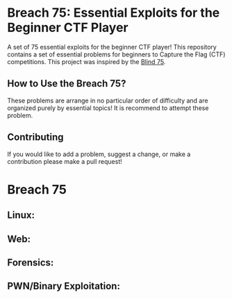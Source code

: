 # Breach 75: Essential Exploits for the Beginner CTF Player
A set of 75 essential exploits for the beginner CTF player! This repository contains a set of essential problems for beginners to Capture the Flag (CTF) competitions. This project was inspired by the [Blind 75](https://leetcode.com/discuss/general-discussion/460599/blind-75-leetcode-questions).

## How to Use the Breach 75?
These problems are arrange in no particular order of difficulty and are organized purely by essential topics! It is recommend to attempt these problem.

## Contributing
If you would like to add a problem, suggest a change, or make a contribution please make a pull request!


# Breach 75
**Linux:**
- 
**Web:**
- 
**Forensics:**
- 
**PWN/Binary Exploitation:**
-
